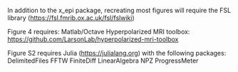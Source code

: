 In addition to the x_epi package, recreating most figures will require the FSL library (https://fsl.fmrib.ox.ac.uk/fsl/fslwiki)

Figure 4 requires:
    Matlab/Octave
    Hyperpolarized MRI toolbox: https://github.com/LarsonLab/hyperpolarized-mri-toolbox

Figure S2 requires Julia (https://julialang.org) with the following packages:
    DelimitedFiles
    FFTW
    FiniteDiff
    LinearAlgebra
    NPZ
    ProgressMeter
